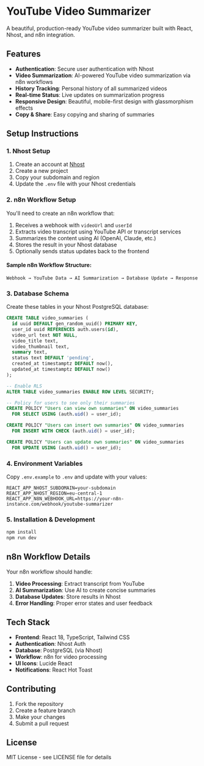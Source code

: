 # YouTube Video Summarizer

A beautiful, production-ready YouTube video summarizer built with React, Nhost, and n8n integration.

## Features

- **Authentication**: Secure user authentication with Nhost
- **Video Summarization**: AI-powered YouTube video summarization via n8n workflows
- **History Tracking**: Personal history of all summarized videos
- **Real-time Status**: Live updates on summarization progress
- **Responsive Design**: Beautiful, mobile-first design with glassmorphism effects
- **Copy & Share**: Easy copying and sharing of summaries

## Setup Instructions

### 1. Nhost Setup

1. Create an account at [Nhost](https://nhost.io)
2. Create a new project
3. Copy your subdomain and region
4. Update the `.env` file with your Nhost credentials

### 2. n8n Workflow Setup

You'll need to create an n8n workflow that:

1. Receives a webhook with `videoUrl` and `userId`
2. Extracts video transcript using YouTube API or transcript services
3. Summarizes the content using AI (OpenAI, Claude, etc.)
4. Stores the result in your Nhost database
5. Optionally sends status updates back to the frontend

#### Sample n8n Workflow Structure:

```
Webhook → YouTube Data → AI Summarization → Database Update → Response
```

### 3. Database Schema

Create these tables in your Nhost PostgreSQL database:

```sql
CREATE TABLE video_summaries (
  id uuid DEFAULT gen_random_uuid() PRIMARY KEY,
  user_id uuid REFERENCES auth.users(id),
  video_url text NOT NULL,
  video_title text,
  video_thumbnail text,
  summary text,
  status text DEFAULT 'pending',
  created_at timestamptz DEFAULT now(),
  updated_at timestamptz DEFAULT now()
);

-- Enable RLS
ALTER TABLE video_summaries ENABLE ROW LEVEL SECURITY;

-- Policy for users to see only their summaries
CREATE POLICY "Users can view own summaries" ON video_summaries
  FOR SELECT USING (auth.uid() = user_id);

CREATE POLICY "Users can insert own summaries" ON video_summaries
  FOR INSERT WITH CHECK (auth.uid() = user_id);

CREATE POLICY "Users can update own summaries" ON video_summaries
  FOR UPDATE USING (auth.uid() = user_id);
```

### 4. Environment Variables

Copy `.env.example` to `.env` and update with your values:

```env
REACT_APP_NHOST_SUBDOMAIN=your-subdomain
REACT_APP_NHOST_REGION=eu-central-1
REACT_APP_N8N_WEBHOOK_URL=https://your-n8n-instance.com/webhook/youtube-summarizer
```

### 5. Installation & Development

```bash
npm install
npm run dev
```

## n8n Workflow Details

Your n8n workflow should handle:

1. **Video Processing**: Extract transcript from YouTube
2. **AI Summarization**: Use AI to create concise summaries
3. **Database Updates**: Store results in Nhost
4. **Error Handling**: Proper error states and user feedback

## Tech Stack

- **Frontend**: React 18, TypeScript, Tailwind CSS
- **Authentication**: Nhost Auth
- **Database**: PostgreSQL (via Nhost)
- **Workflow**: n8n for video processing
- **UI Icons**: Lucide React
- **Notifications**: React Hot Toast

## Contributing

1. Fork the repository
2. Create a feature branch
3. Make your changes
4. Submit a pull request

## License

MIT License - see LICENSE file for details